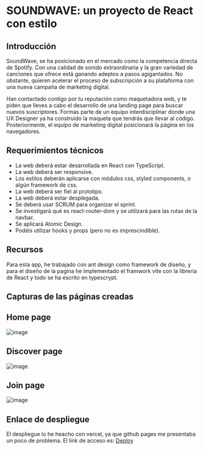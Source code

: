# SOUNDWAVE: un proyecto de React con estilo

## Introducción

SoundWave, se ha posicionado en el mercado como la competencia directa de Spotify. Con una calidad de sonido extraordinaria y la gran variedad de canciones que ofrece está ganando adeptos a pasos agigantados. No obstante, quieren acelerar el proceso de subscripción a su plataforma con una nueva campaña de marketing digital.

Han contactado contigo por tu reputación como maquetadora web, y te piden que lleves a cabo el desarrollo de una landing page para buscar nuevos suscriptores. Formas parte de un equipo interdisciplinar donde una UX Designer ya ha construido la maqueta que tendrás que llevar al código. Posteriormente, el equipo de marketing digital posicionará la página en los navegadores.

## Requerimientos técnicos

- La web deberá estar desarrollada en React con TypeScript.
- La web deberá ser responsive.
- Los estilos deberán aplicarse con módulos css, styled components, o algún framework de css.
- La web deberá ser fiel al prototipo.
- La web deberá estar desplegada.
- Se deberá usar SCRUM para organizar el sprint.
- Se investigará qué es react-router-dom y se utilizará para las rutas de la navbar.
- Se aplicará Atomic Design.
- Podéis utilizar hooks y props (pero no es imprescindible).

## Recursos

Para esta app, he trabajado con ant design como framework de diseño, y para el diseño de la pagina he implementado el framwork vite con la librería de React y todo se ha escrito en typescrypt.

## Capturas de las páginas creadas

## Home page
![image](https://github.com/factoriaf5-p7/soundwave-Alens678/assets/97367970/93cd81eb-fcdc-4e94-abfa-33f64b48612e)

## Discover page
![image](https://github.com/factoriaf5-p7/soundwave-Alens678/assets/97367970/6f077046-b29d-4a66-9de6-c0894b4b1855)

## Join page
![image](https://github.com/factoriaf5-p7/soundwave-Alens678/assets/97367970/b8be36a8-597b-4b2c-b3ee-06a41d6deaff)


## Enlace de despliegue

El despliegue lo he heacho con vercel, ya que github pages me presentaba un poco de problema. El link de acceso es:
      <a href="https://react-project-cyan-nine.vercel.app/">Deploy</a>
